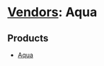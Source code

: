 # [Vendors](README.md): Aqua

## Products

- [Aqua](../products/4c2a186d-6aa5-47da-a6af-7fddfe16b528.md)
